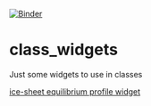[![Binder](https://mybinder.org/badge_logo.svg)](https://mybinder.org/v2/gh/mrsiegfried/class_widgets/HEAD)

# class_widgets
Just some widgets to use in classes

[ice-sheet equilibrium profile widget](https://mybinder.org/v2/gh/mrsiegfried/class_widgets/HEAD?urlpath=lab/tree/glaciers/eq_profile.ipynb)
